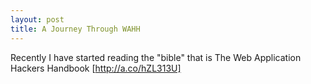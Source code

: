 ```yaml
---
layout: post
title: A Journey Through WAHH
---
```


Recently I have started reading the "bible" that is The Web Application Hackers Handbook [http://a.co/hZL313U]
